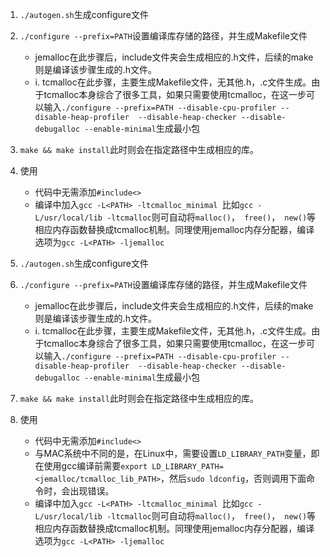 1. `./autogen.sh`生成configure文件
2. `./configure --prefix=PATH`设置编译库存储的路径，并生成Makefile文件
   * jemalloc在此步骤后，include文件夹会生成相应的.h文件，后续的make则是编译该步骤生成的.h文件。
   * i. tcmalloc在此步骤，主要生成Makefile文件，无其他.h，.c文件生成。由于tcmalloc本身综合了很多工具，如果只需要使用tcmalloc，在这一步可以输入`./configure --prefix=PATH --disable-cpu-profiler --disable-heap-profiler  --disable-heap-checker --disable-debugalloc --enable-minimal`生成最小包
3. `make && make install`此时则会在指定路径中生成相应的库。
4. 使用
   * 代码中无需添加`#include<>`
   * 编译中加入`gcc -L<PATH> -ltcmalloc_minimal `比如`gcc -L/usr/local/lib -ltcmalloc`则可自动将`malloc()`，` free()`，` new()`等相应内存函数替换成tcmalloc机制。同理使用jemalloc内存分配器，编译选项为`gcc -L<PATH> -ljemalloc`



1. `./autogen.sh`生成configure文件
2. `./configure --prefix=PATH`设置编译库存储的路径，并生成Makefile文件
   - jemalloc在此步骤后，include文件夹会生成相应的.h文件，后续的make则是编译该步骤生成的.h文件。
   - i. tcmalloc在此步骤，主要生成Makefile文件，无其他.h，.c文件生成。由于tcmalloc本身综合了很多工具，如果只需要使用tcmalloc，在这一步可以输入`./configure --prefix=PATH --disable-cpu-profiler --disable-heap-profiler  --disable-heap-checker --disable-debugalloc --enable-minimal`生成最小包
3. `make && make install`此时则会在指定路径中生成相应的库。
4. 使用
   - 代码中无需添加`#include<>`
   - 与MAC系统中不同的是，在Linux中，需要设置`LD_LIBRARY_PATH`变量，即在使用gcc编译前需要`export LD_LIBRARY_PATH=<jemalloc/tcmalloc_lib_PATH>`，然后`sudo ldconfig`，否则调用下面命令时，会出现错误。
   - 编译中加入`gcc -L<PATH> -ltcmalloc_minimal `比如`gcc -L/usr/local/lib -ltcmalloc`则可自动将`malloc()`，` free()`，` new()`等相应内存函数替换成tcmalloc机制。同理使用jemalloc内存分配器，编译选项为`gcc -L<PATH> -ljemalloc`

